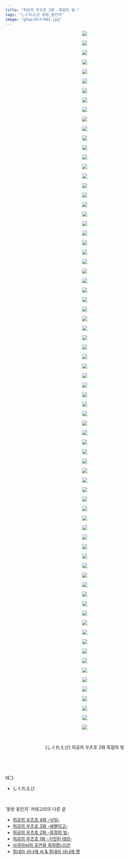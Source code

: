 ```yaml
---
title: "허공의 우츠호 2화 -흑점의 빛-"
tags: "しぐれえび 동방_동인지"
image: "ghap/657/001.jpg"
---
```

<div class="article">
<p style="text-align: center; clear: none; float: none;"><img src="{{ site.nasurl }}/ghap/657/001.jpg"/></p>
<p style="text-align: center; clear: none; float: none;"><img src="{{ site.nasurl }}/ghap/657/002.jpg"/></p>
<p style="text-align: center; clear: none; float: none;"><img src="{{ site.nasurl }}/ghap/657/003.jpg"/></p>
<p style="text-align: center; clear: none; float: none;"><img src="{{ site.nasurl }}/ghap/657/004.jpg"/></p>
<p style="text-align: center; clear: none; float: none;"><img src="{{ site.nasurl }}/ghap/657/005.jpg"/></p>
<p style="text-align: center; clear: none; float: none;"><img src="{{ site.nasurl }}/ghap/657/006.jpg"/></p>
<p style="text-align: center; clear: none; float: none;"><img src="{{ site.nasurl }}/ghap/657/007.jpg"/></p>
<p style="text-align: center; clear: none; float: none;"><img src="{{ site.nasurl }}/ghap/657/008.jpg"/></p>
<p style="text-align: center; clear: none; float: none;"><img src="{{ site.nasurl }}/ghap/657/009.jpg"/></p>
<p style="text-align: center; clear: none; float: none;"><img src="{{ site.nasurl }}/ghap/657/010.jpg"/></p>
<p style="text-align: center; clear: none; float: none;"><img src="{{ site.nasurl }}/ghap/657/011.jpg"/></p>
<p style="text-align: center; clear: none; float: none;"><img src="{{ site.nasurl }}/ghap/657/012.jpg"/></p>
<p style="text-align: center; clear: none; float: none;"><img src="{{ site.nasurl }}/ghap/657/013.jpg"/></p>
<p style="text-align: center; clear: none; float: none;"><img src="{{ site.nasurl }}/ghap/657/014.jpg"/></p>
<p style="text-align: center; clear: none; float: none;"><img src="{{ site.nasurl }}/ghap/657/015.jpg"/></p>
<p style="text-align: center; clear: none; float: none;"><img src="{{ site.nasurl }}/ghap/657/016.jpg"/></p>
<p style="text-align: center; clear: none; float: none;"><img src="{{ site.nasurl }}/ghap/657/017.jpg"/></p>
<p style="text-align: center; clear: none; float: none;"><img src="{{ site.nasurl }}/ghap/657/018.jpg"/></p>
<p style="text-align: center; clear: none; float: none;"><img src="{{ site.nasurl }}/ghap/657/019.jpg"/></p>
<p style="text-align: center; clear: none; float: none;"><img src="{{ site.nasurl }}/ghap/657/020.jpg"/></p>
<p style="text-align: center; clear: none; float: none;"><img src="{{ site.nasurl }}/ghap/657/021.jpg"/></p>
<p style="text-align: center; clear: none; float: none;"><img src="{{ site.nasurl }}/ghap/657/022.jpg"/></p>
<p style="text-align: center; clear: none; float: none;"><img src="{{ site.nasurl }}/ghap/657/023.jpg"/></p>
<p style="text-align: center; clear: none; float: none;"><img src="{{ site.nasurl }}/ghap/657/024.jpg"/></p>
<p style="text-align: center; clear: none; float: none;"><img src="{{ site.nasurl }}/ghap/657/025.jpg"/></p>
<p style="text-align: center; clear: none; float: none;"><img src="{{ site.nasurl }}/ghap/657/026.jpg"/></p>
<p style="text-align: center; clear: none; float: none;"><img src="{{ site.nasurl }}/ghap/657/027.jpg"/></p>
<p style="text-align: center; clear: none; float: none;"><img src="{{ site.nasurl }}/ghap/657/028.jpg"/></p>
<p style="text-align: center; clear: none; float: none;"><img src="{{ site.nasurl }}/ghap/657/029.jpg"/></p>
<p style="text-align: center; clear: none; float: none;"><img src="{{ site.nasurl }}/ghap/657/030.jpg"/></p>
<p style="text-align: center; clear: none; float: none;"><img src="{{ site.nasurl }}/ghap/657/031.jpg"/></p>
<p style="text-align: center; clear: none; float: none;"><img src="{{ site.nasurl }}/ghap/657/032.jpg"/></p>
<p style="text-align: center; clear: none; float: none;"><img src="{{ site.nasurl }}/ghap/657/033.jpg"/></p>
<p style="text-align: center; clear: none; float: none;"><img src="{{ site.nasurl }}/ghap/657/034.jpg"/></p>
<p style="text-align: center; clear: none; float: none;"><img src="{{ site.nasurl }}/ghap/657/035.jpg"/></p>
<p style="text-align: center; clear: none; float: none;"><img src="{{ site.nasurl }}/ghap/657/036.jpg"/></p>
<p style="text-align: center; clear: none; float: none;"><img src="{{ site.nasurl }}/ghap/657/037.jpg"/></p>
<p style="text-align: center; clear: none; float: none;"><img src="{{ site.nasurl }}/ghap/657/038.jpg"/></p>
<p style="text-align: center; clear: none; float: none;"><img src="{{ site.nasurl }}/ghap/657/039.jpg"/></p>
<p style="text-align: center; clear: none; float: none;"><img src="{{ site.nasurl }}/ghap/657/040.jpg"/></p>
<p style="text-align: center; clear: none; float: none;"><img src="{{ site.nasurl }}/ghap/657/041.jpg"/></p>
<p style="text-align: center; clear: none; float: none;"><img src="{{ site.nasurl }}/ghap/657/042.jpg"/></p>
<p style="text-align: center; clear: none; float: none;"><img src="{{ site.nasurl }}/ghap/657/043.jpg"/></p>
<p style="text-align: center; clear: none; float: none;"><img src="{{ site.nasurl }}/ghap/657/044.jpg"/></p>
<p style="text-align: center; clear: none; float: none;"><img src="{{ site.nasurl }}/ghap/657/045.jpg"/></p>
<p style="text-align: center; clear: none; float: none;"><img src="{{ site.nasurl }}/ghap/657/046.jpg"/></p>
<p style="text-align: center; clear: none; float: none;"><img src="{{ site.nasurl }}/ghap/657/047.jpg"/></p>
<p style="text-align: center; clear: none; float: none;"><img src="{{ site.nasurl }}/ghap/657/048.jpg"/></p>
<p style="text-align: center; clear: none; float: none;"><img src="{{ site.nasurl }}/ghap/657/049.jpg"/></p>
<p style="text-align: center; clear: none; float: none;"><img src="{{ site.nasurl }}/ghap/657/050.jpg"/></p>
<p style="text-align: center; clear: none; float: none;"><img src="{{ site.nasurl }}/ghap/657/051.jpg"/></p>
<p style="text-align: center; clear: none; float: none;"><img src="{{ site.nasurl }}/ghap/657/052.jpg"/></p>
<p style="text-align: center; clear: none; float: none;"><img src="{{ site.nasurl }}/ghap/657/053.jpg"/></p>
<p style="text-align: center; clear: none; float: none;"><img src="{{ site.nasurl }}/ghap/657/054.jpg"/></p>
<p style="text-align: center; clear: none; float: none;"><img src="{{ site.nasurl }}/ghap/657/055.jpg"/></p>
<p style="text-align: center; clear: none; float: none;"><img src="{{ site.nasurl }}/ghap/657/056.jpg"/></p>
<p style="text-align: center; clear: none; float: none;"><img src="{{ site.nasurl }}/ghap/657/057.jpg"/></p>
<p style="text-align: center; clear: none; float: none;"><img src="{{ site.nasurl }}/ghap/657/058.jpg"/></p>
<p style="text-align: center; clear: none; float: none;"><img src="{{ site.nasurl }}/ghap/657/059.jpg"/></p>
<p style="text-align: center; clear: none; float: none;"><img src="{{ site.nasurl }}/ghap/657/060.jpg"/></p>
<p style="text-align: center; clear: none; float: none;"><img src="{{ site.nasurl }}/ghap/657/061.jpg"/></p>
<p style="text-align: center; clear: none; float: none;"><img src="{{ site.nasurl }}/ghap/657/062.jpg"/></p>
<p style="text-align: center; clear: none; float: none;"><img src="{{ site.nasurl }}/ghap/657/063.jpg"/></p>
<p style="text-align: center; clear: none; float: none;"><img src="{{ site.nasurl }}/ghap/657/064.jpg"/></p>
<p style="text-align: center; clear: none; float: none;"><img src="{{ site.nasurl }}/ghap/657/065.jpg"/></p>
<p style="text-align: center; clear: none; float: none;"><img src="{{ site.nasurl }}/ghap/657/066.jpg"/></p>
<p style="text-align: center; clear: none; float: none;"><img src="{{ site.nasurl }}/ghap/657/067.jpg"/></p>
<p style="text-align: center; clear: none; float: none;"><img src="{{ site.nasurl }}/ghap/657/068.jpg"/></p>
<p style="text-align: center; clear: none; float: none;"><img src="{{ site.nasurl }}/ghap/657/069.jpg"/></p>
<p style="text-align: center; clear: none; float: none;"><img src="{{ site.nasurl }}/ghap/657/070.jpg"/></p>
<p style="text-align: center; clear: none; float: none;"><img src="{{ site.nasurl }}/ghap/657/071.jpg"/></p>
<p style="text-align: center; clear: none; float: none;"><img src="{{ site.nasurl }}/ghap/657/072.jpg"/></p>
<p style="text-align: center; clear: none; float: none;"><img src="{{ site.nasurl }}/ghap/657/073.jpg"/></p>
<p style="text-align: center; clear: none; float: none;"><img src="{{ site.nasurl }}/ghap/657/074.jpg"/></p>
<p style="text-align: center; clear: none; float: none;"><br/></p>
<p style="text-align: center; clear: none; float: none;">[しぐれえび] 허공의 우츠호 2화 흑점의 빛</p>
<p><br/></p>
</div><br/>
<div class="tagTrail">
<p>태그: </p>
<ul>
<li>しぐれえび</li>
</ul>
</div><br/>
<div class="another">
<p>'동방 동인지' 카테고리의 다른 글</p>
<ul>
<li><a href="/2016-07-03-ghap_659">허공의 우츠호 4화 -낙일-</a></li>
<li><a href="/2016-07-03-ghap_658">허공의 우츠호 3화 -애별이고-</a></li>
<li><a href="/2016-07-03-ghap_657">허공의 우츠호 2화 -흑점의 빛-</a></li>
<li><a href="/2016-07-03-ghap_656">허공의 우츠호 1화 -거짓된 태양-</a></li>
<li><a href="/2016-07-03-ghap_655">사쿠야씨의 출연을 축하합니다!!</a></li>
<li><a href="/2016-07-03-ghap_654">힘내라 사나에 씨 &amp; 힘내라 사나에 짱</a></li>
</ul>
</div><br/>
<div class="cb_module cb_fluid">
<div class="cb_wrt cb_profile">
</div><!-- commentList close -->
</div><br/>
